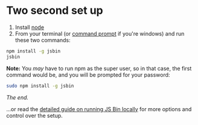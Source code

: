 # Two second set up

1. Install [node](http://nodejs.org)
2. From your terminal (or [command prompt](http://pcsupport.about.com/od/windows-8/a/command-prompt-windows-8.htm) if you're windows) and run these two commands:

```bash
npm install -g jsbin
jsbin
```

**Note:** You *may* have to run npm as the super user, so in that case, the first command would be, and you will be prompted for your password:

```bash
sudo npm install -g jsbin
```

*The end.*

...or read the [detailed guide on running JS Bin locally](/help/running-a-local-copy-of-jsbin) for more options and control over the setup.